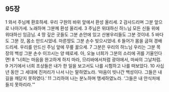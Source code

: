 ## 95장
1 와서 주님께 환호하세. 우리 구원의 바위 앞에서 환성 올리세.
2 감사드리며 그분 앞으로 나아가세. 노래하며 그분께 환성 올리세.
3 주님은 위대하신 하느님 모든 신들 위에 위대하신 임금님.
4 땅 깊은 곳들도 그분 손안에 있고 산봉우리들도 그분 것이네.
5 바다도 그분 것, 몸소 만드시었네. 마른땅도 그분 손수 빚으시었네.
6 들어가 몸을 굽혀 경배드리세. 우리를 만드신 주님 앞에 무릎 꿇으세.
7 그분은 우리의 하느님 우리는 그분 목장의 백성 그분 손수 이끄시는 양 떼로세. 아, 오늘 너희가 그분의 소리에 귀를 기울인다면!
8 “너희는 마음을 완고하게 하지 마라, 므리바에서처럼 광야에서, 마싸의 그날처럼.
9 거기에서 너희 조상들은 내가 한 일을 보고서도 나를 시험하고 나를 떠보았다.
10 사십 년 동안 그 세대에 진저리가 나서 나는 말하였노라. ‘마음이 빗나간 백성이다. 그들은 내 길을 깨닫지 못하였다.’
11 그리하여 나는 분노하며 맹세하였노라. ‘그들은 내 안식처에 들지 못하리라.’”
